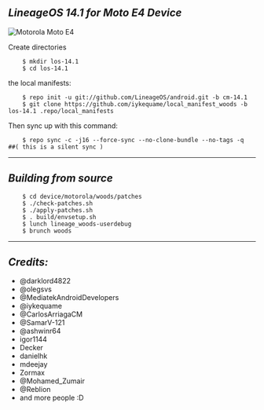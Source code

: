 _LineageOS 14.1 for Moto E4 Device_
------------------------------------

![Motorola Moto E4](/device/motorola-moto-e4.jpg "Motorola Moto E4")


Create directories
```
	$ mkdir los-14.1
	$ cd los-14.1
```
the local manifests:
```
	$ repo init -u git://github.com/LineageOS/android.git -b cm-14.1
	$ git clone https://github.com/iykequame/local_manifest_woods -b los-14.1 .repo/local_manifests
```
Then sync up with this command:
```
	$ repo sync -c -j16 --force-sync --no-clone-bundle --no-tags -q      ##( this is a silent sync )
```
-------------
 
_Building from source_
---------------
```
	$ cd device/motorola/woods/patches
	$ ./check-patches.sh
	$ ./apply-patches.sh
	$ . build/envsetup.sh
	$ lunch lineage_woods-userdebug
	$ brunch woods
```
-------------
 
_Credits:_
---------------
- @darklord4822
- @olegsvs 
- @MediatekAndroidDevelopers 
- @iykequame 
- @CarlosArriagaCM
- @SamarV-121 
- @ashwinr64 
- igor1144 
- Decker 
- danielhk 
- mdeejay 
- Zormax 
- @Mohamed_Zumair
- @Reblion
- and more people :D
